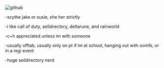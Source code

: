 

![github](https://github.com/user-attachments/assets/4208cdf4-7369-4339-8ee6-535d3688a72e)

-scythe jake or susie, she her strictly

-i like call of duty, seildirectory, deltarune, and rainworld 

-c+h appreciated unless im with someone 

-usually offtab, usually only on pt if im at school, hanging out with oomfs, or in a regi event


-huge seildirectory nerd 
